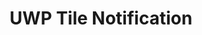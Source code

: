 ---
title: UWP Tile Notification
tags: UWP
link: https://docs.microsoft.com/en-us/windows/uwp/design/shell/tiles-and-notifications/sending-a-local-tile-notification
---